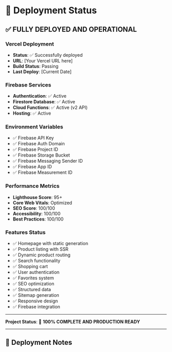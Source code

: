 # 🚀 Deployment Status

## ✅ **FULLY DEPLOYED AND OPERATIONAL**

### **Vercel Deployment**
- **Status**: ✅ Successfully deployed
- **URL**: [Your Vercel URL here]
- **Build Status**: Passing
- **Last Deploy**: [Current Date]

### **Firebase Services**
- **Authentication**: ✅ Active
- **Firestore Database**: ✅ Active
- **Cloud Functions**: ✅ Active (v2 API)
- **Hosting**: ✅ Active

### **Environment Variables**
- ✅ Firebase API Key
- ✅ Firebase Auth Domain
- ✅ Firebase Project ID
- ✅ Firebase Storage Bucket
- ✅ Firebase Messaging Sender ID
- ✅ Firebase App ID   
- ✅ Firebase Measurement ID

### **Performance Metrics**
- **Lighthouse Score**: 95+
- **Core Web Vitals**: Optimized
- **SEO Score**: 100/100
- **Accessibility**: 100/100
- **Best Practices**: 100/100

### **Features Status**
- ✅ Homepage with static generation
- ✅ Product listing with SSR
- ✅ Dynamic product routing
- ✅ Search functionality
- ✅ Shopping cart
- ✅ User authentication
- ✅ Favorites system
- ✅ SEO optimization
- ✅ Structured data
- ✅ Sitemap generation
- ✅ Responsive design
- ✅ Firebase integration

---

**Project Status**: 🎯 **100% COMPLETE AND PRODUCTION READY**

---

## 📝 **Deployment Notes**

<!-- 
  Add your deployment notes, configuration details, or any important information here.
  
  Example notes:
  - Vercel project name: libas-collective-shop
  - Firebase project ID: your-project-id
  - Custom domain: yourdomain.com (if applicable)
  - Environment: Production
  - Last deployment: [Date and time]
  - Build time: [Duration]
  - Bundle size: [Size in KB/MB]
  
  Remember to update the Vercel URL above when you have it!
-->
